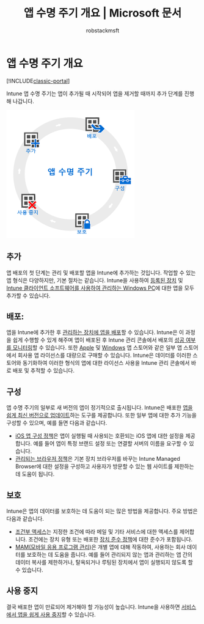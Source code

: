 ﻿---
title: "앱 수명 주기 개요 | Microsoft 문서"
description: "Microsort Intune에서 관리되는 앱의 추가부터 최종 사용 중지까지 수명 주기에 대해 알아봅니다."
keywords: 
author: robstackmsft
ms.author: robstack
manager: angrobe
ms.date: 12/27/2016
ms.topic: article
ms.prod: 
ms.service: microsoft-intune
ms.technology: 
ms.assetid: 60347012-bc3f-4b9a-a4f4-6d3c5021a6e6
ms.reviewer: mghadial
ms.suite: ems
ms.custom: intune-classic
translationtype: Human Translation
ms.sourcegitcommit: e7d1760a10e63233fe7cc7f6fd57a68c5283647c
ms.openlocfilehash: c3394663b234ada70f724b750dfdffc8369cb203


---

# <a name="overview-of-the-app-lifecycle"></a>앱 수명 주기 개요

[!INCLUDE[classic-portal](../includes/classic-portal.md)]

Intune 앱 수명 주기는 앱이 추가될 때 시작되어 앱을 제거할 때까지 추가 단계를 진행해 나갑니다.

![앱 수명 주기](./media/app-lifecycle.png "Intune 앱 수명 주기")

## <a name="add"></a>추가

앱 배포의 첫 단계는 관리 및 배포할 앱을 Intune에 추가하는 것입니다. 작업할 수 있는 앱 형식은 다양하지만, 기본 절차는 같습니다. Intune을 사용하여 [등록된 장치](add-apps-for-mobile-devices-in-microsoft-intune.md) 및 [Intune 클라이언트 소프트웨어를 사용하여 관리하는 Windows PC](add-apps-for-windows-pcs-in-microsoft-intune.md)에 대한 앱을 모두 추가할 수 있습니다.

## <a name="deploy"></a>배포:

앱을 Intune에 추가한 후 [관리하는 장치에 앱을 배포](deploy-apps.md)할 수 있습니다. Intune은 이 과정을 쉽게 수행할 수 있게 해주며 앱이 배포된 후 Intune 관리 콘솔에서 배포의 [성공 여부를 모니터링](monitor-apps-in-microsoft-intune.md)할 수 있습니다. 또한 [Apple](manage-ios-apps-you-purchased-through-a-volume-purchase-program-with-microsoft-intune.md) 및 [Windows](manage-apps-you-purchased-from-the-windows-store-for-business-with-microsoft-intune.md) 앱 스토어와 같은 일부 앱 스토어에서 회사용 앱 라이선스를 대량으로 구매할 수 있습니다. Intune은 데이터를 이러한 스토어와 동기화하여 이러한 형식의 앱에 대한 라이선스 사용을 Intune 관리 콘솔에서 바로 배포 및 추적할 수 있습니다.

## <a name="configure"></a>구성

앱 수명 주기의 일부로 새 버전의 앱이 정기적으로 출시됩니다. Intune은 배포한 [앱을 쉽게 최신 버전으로 업데이트](update-apps-using-microsoft-intune.md)하는 도구를 제공합니다. 또한 일부 앱에 대한 추가 기능을 구성할 수 있으며, 예를 들면 다음과 같습니다.
- [iOS 앱 구성 정책](configure-ios-apps-with-mobile-app-configuration-policies-in-microsoft-intune.md)은 앱이 실행될 때 사용되는 호환되는 iOS 앱에 대한 설정을 제공합니다. 예를 들어 앱이 특정 브랜드 설정 또는 연결할 서버의 이름을 요구할 수 있습니다.
- [관리되는 브라우저 정책](manage-internet-access-using-managed-browser-policies.md)은 기본 장치 브라우저를 바꾸는 Intune Managed Browser에 대한 설정을 구성하고 사용자가 방문할 수 있는 웹 사이트를 제한하는 데 도움이 됩니다.

## <a name="protect"></a>보호

Intune은 앱의 데이터를 보호하는 데 도움이 되는 많은 방법을 제공합니다. 주요 방법은 다음과 같습니다.
- [조건부 액세스](restrict-access-to-email-and-o365-services-with-microsoft-intune.md)는 지정한 조건에 따라 메일 및 기타 서비스에 대한 액세스를 제어합니다. 조건에는 장치 유형 또는 배포한 [장치 준수 정책](introduction-to-device-compliance-policies-in-microsoft-intune.md)에 대한 준수가 포함됩니다.
- [MAM(모바일 응용 프로그램 관리)](protect-app-data-using-mobile-app-management-policies-with-microsoft-intune.md)은 개별 앱에 대해 작동하여, 사용하는 회사 데이터를 보호하는 데 도움을 줍니다. 예를 들어 관리되지 않는 앱과 관리하는 앱 간의 데이터 복사를 제한하거나, 탈옥되거나 루팅된 장치에서 앱이 실행되지 않도록 할 수 있습니다.

## <a name="retire"></a>사용 중지

결국 배포한 앱이 만료되어 제거해야 할 가능성이 높습니다. Intune을 사용하면 [서비스에서 앱을 쉽게 사용 중지](retire-apps-using-microsoft-intune.md)할 수 있습니다.



<!--HONumber=Dec16_HO5-->


